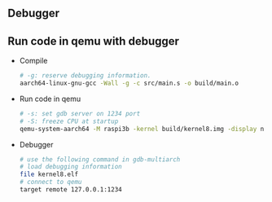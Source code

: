 Debugger
---

## Run code in qemu with debugger
- Compile
  ```sh
  # -g: reserve debugging information.
  aarch64-linux-gnu-gcc -Wall -g -c src/main.s -o build/main.o
  ```
- Run code in qemu
  ```sh
  # -s: set gdb server on 1234 port 
  # -S: freeze CPU at startup
  qemu-system-aarch64 -M raspi3b -kernel build/kernel8.img -display none -d in_asm -s -S
  ```
- Debugger
  ```sh
  # use the following command in gdb-multiarch
  # load debugging information
  file kernel8.elf
  # connect to qemu
  target remote 127.0.0.1:1234
  ```